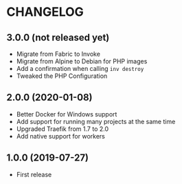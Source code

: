 # CHANGELOG

## 3.0.0 (not released yet)

 * Migrate from Fabric to Invoke
 * Migrate from Alpine to Debian for PHP images
 * Add a confirmation when calling `inv destroy`
 * Tweaked the PHP Configuration

## 2.0.0 (2020-01-08)

* Better Docker for Windows support
* Add support for running many projects at the same time
* Upgraded Traefik from 1.7 to 2.0
* Add native support for workers

## 1.0.0 (2019-07-27)

* First release

